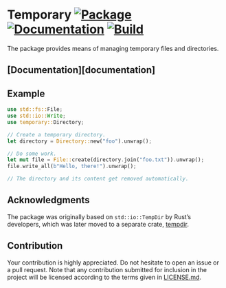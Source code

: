 # Temporary [![Package][package-img]][package-url] [![Documentation][documentation-img]][documentation-url] [![Build][build-img]][build-url]

The package provides means of managing temporary files and directories.

## [Documentation][documentation]

## Example

```rust
use std::fs::File;
use std::io::Write;
use temporary::Directory;

// Create a temporary directory.
let directory = Directory::new("foo").unwrap();

// Do some work.
let mut file = File::create(directory.join("foo.txt")).unwrap();
file.write_all(b"Hello, there!").unwrap();

// The directory and its content get removed automatically.
```

## Acknowledgments

The package was originally based on `std::io::TempDir` by Rust’s developers,
which was later moved to a separate crate,
[tempdir](https://github.com/rust-lang/tempdir).

## Contribution

Your contribution is highly appreciated. Do not hesitate to open an issue or a
pull request. Note that any contribution submitted for inclusion in the project
will be licensed according to the terms given in [LICENSE.md](LICENSE.md).

[build-img]: https://github.com/stainless-steel/temporary/workflows/build/badge.svg
[build-url]: https://github.com/stainless-steel/temporary/actions/workflows/build.yml
[documentation-img]: https://docs.rs/temporary/badge.svg
[documentation-url]: https://docs.rs/temporary
[package-img]: https://img.shields.io/crates/v/temporary.svg
[package-url]: https://crates.io/crates/temporary

